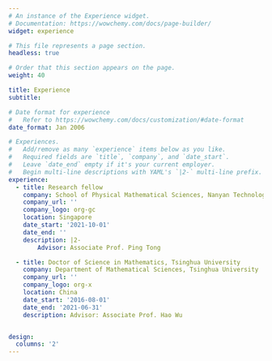 ```yaml
---
# An instance of the Experience widget.
# Documentation: https://wowchemy.com/docs/page-builder/
widget: experience

# This file represents a page section.
headless: true

# Order that this section appears on the page.
weight: 40

title: Experience
subtitle:

# Date format for experience
#   Refer to https://wowchemy.com/docs/customization/#date-format
date_format: Jan 2006

# Experiences.
#   Add/remove as many `experience` items below as you like.
#   Required fields are `title`, `company`, and `date_start`.
#   Leave `date_end` empty if it's your current employer.
#   Begin multi-line descriptions with YAML's `|2-` multi-line prefix.
experience:
  - title: Research fellow
    company: School of Physical Mathematical Sciences, Nanyan Technological University
    company_url: ''
    company_logo: org-gc
    location: Singapore
    date_start: '2021-10-01'
    date_end: ''
    description: |2-
        Advisor: Associate Prof. Ping Tong

  - title: Doctor of Science in Mathematics, Tsinghua University
    company: Department of Mathematical Sciences, Tsinghua University
    company_url: ''
    company_logo: org-x
    location: China
    date_start: '2016-08-01'
    date_end: '2021-06-31'
    description: Advisor: Associate Prof. Hao Wu


design:
  columns: '2'
---
```

